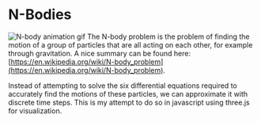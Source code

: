 # N-Bodies
![N-body animation gif](http://i.imgur.com/GILcvdI.gifv)
The N-body problem is the problem of finding the motion of a group of particles that are all acting on each other, for example through gravitation.
A nice summary can be found here: [https://en.wikipedia.org/wiki/N-body_problem](https://en.wikipedia.org/wiki/N-body_problem).

Instead of attempting to solve the six differential equations required to accurately find the motions of these particles, we can approximate it with discrete time steps. This is my attempt to do so in javascript using three.js for visualization.
